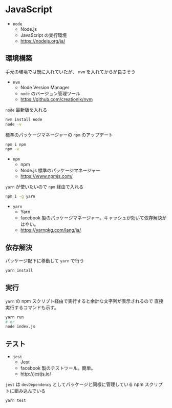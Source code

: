 # JavaScript

* `node`
  * Node.js
  * JavaScript の実行環境　
  * https://nodejs.org/ja/

## 環境構築

手元の環境では既に入れていたが、 `nvm` を入れてからが良さそう

* `nvm`
  * Node Version Manager
  * `node` のバージョン管理ツール
  * https://github.com/creationix/nvm

`node` 最新版を入れる
```bash
nvm install node
node -v
```

標準のパッケージマネージャーの `npm` のアップデート
```bash
npm i npm
npm -v
```

* `npm`
  * npm
  * Node.js 標準のパッケージマネージャー
  * https://www.npmjs.com/

`yarn` が使いたいので `npm` 経由で入れる
```bash
npm i -g yarn
```

* `yarn`
  * Yarn
  * facebook 製のパッケージマネージャー。キャッシュが効いて依存解決がはやい。
  * https://yarnpkg.com/lang/ja/

## 依存解決

パッケージ配下に移動して `yarn` で行う
```bash
yarn install
```

## 実行

`yarn` の npm スクリプト経由で実行すると余計な文字列が表示されるので
直接実行するコマンドも示す。
```bash
yarn run
# or
node index.js
```

## テスト

* `jest`
  * Jest
  * facebook 製のテストツール。簡単。
  * http://jestjs.io/

`jest` は `devDependency` としてパッケージと同様に管理している
npm スクリプトに組み込んでいる
```bash
yarn test
```

